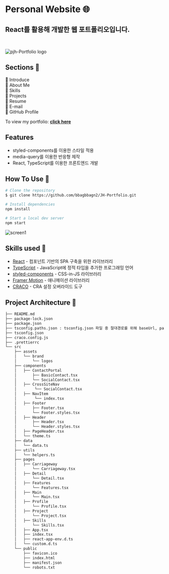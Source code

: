 # Personal Website 🌐

## React를 활용해 개발한 웹 포트폴리오입니다.
<br />

![pjh-Portfolio logo](https://github.com/user-attachments/assets/7b0983f2-ea3a-4ec6-aa7e-31b799091b68)

## 

## Sections 💼
🌟 Introduce<br/>
🌟 About Me<br/>
🌟 Skills<br/>
🌟 Projects<br/>
🌟 Resume<br/>
🌟 E-mail<br/>
🌟 GitHub Profile

To view my portfolio: **[click here](https://pjh-portfolio.netlify.app/)**

## Features
- styled-components를 이용한 스타일 적용
- media-query를 이용한 반응형 제작
- React, TypeScript를 이용한 프론트엔드 개발

## How To Use 🚀
  ```sh
  # Clone the repository
  $ git clone https://github.com/bbagbbagn2/JH-Portfolio.git

  # Install dependencies
  npm install

  # Start a local dev server
  npm start
  ```

![screen1](https://github.com/user-attachments/assets/1fa3af27-8fc7-4fdc-9e16-11d50b3ef7ed)

## Skills used 🔧
- [React](https://ko.react.dev/) - 컴포넌트 기반의 SPA 구축을 위한 라이브러리
- [TypeScript](https://www.typescriptlang.org/) - JavaScript에 정적 타입을 추가한 프로그래밍 언어
- [styled-components](https://styled-components.com/) - CSS-in-JS 라이브러리
- [Framer Motion](https://www.framer.com/motion/) - 애니메이션 라이브러리
- [CRACO](https://craco.js.org/) - CRA 설정 오버라이드 도구

## Project Architecture 📂
```sh
├── README.md
├── package-lock.json
├── package.json
├── tsconfig.paths.json : tsconfig.json 파일 중 절대경로를 위해 baseUrl, paths를 분리한 파일
├── tsconfig.json
├── craco.config.js
├── .prettierrc
└── src
    ├── assets
    │   └── brand
    │       └── logos
    ├── components
    │   ├── ContactPortal
    │       ├── BasicContact.tsx
    │       └── SocialContact.tsx
    │   ├── CrossSiteNav
    │        └── SocialContact.tsx
    │   ├── NavItem
    │        └── index.tsx
    │   ├── Footer
    │       ├── Footer.tsx
    │       └── Footer.styles.tsx
    │   ├── Header
    │       ├── Header.tsx
    │       └── Header.styles.tsx
    │   ├── PageHeader.tsx
    │   └── theme.ts
    ├── data
    │   └── data.ts
    ├── utils
    │   └── helpers.ts
    ├── pages
    │   ├── Carriageway
    │       └── Carriageway.tsx
    │   ├── Detail
    │       └── Detail.tsx
    │   ├── Features
    │       └── Features.tsx
    │   ├── Main
    │       └── Main.tsx
    │   ├── Profile
    │       └── Profile.tsx
    │   ├── Project
    │       └── Project.tsx
    │   ├── Skills
    │       └── Skills.tsx
    │   ├── App.tsx
    │   ├── index.tsx
    │   ├── react-app-env.d.ts
    │   └── custom.d.ts
    └── public
        ├── favicon.ico
        ├── index.html
        ├── manifest.json
        └── robots.txt
```
